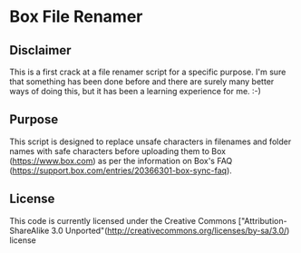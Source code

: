 # Box File Renamer

## Disclaimer

This is a first crack at a file renamer script for a specific purpose. I'm sure that something has been done before and there are surely many better ways of doing this, but it has been a learning experience for me. :-)

## Purpose

This script is designed to replace unsafe characters in filenames and folder names with safe characters before uploading them to Box (https://www.box.com) as per the information on Box's FAQ (https://support.box.com/entries/20366301-box-sync-faq).

## License

This code is currently licensed under the Creative Commons ["Attribution-ShareAlike 3.0 Unported"(http://creativecommons.org/licenses/by-sa/3.0/) license
